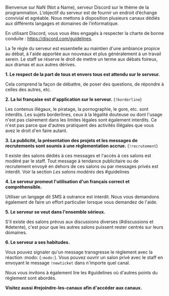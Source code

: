 Bienvenue sur NaN (Not a Name), serveur Discord sur le thème de la programmation. L’objectif du serveur est de fournir un endroit d’échange convivial et agréable. Nous mettons à disposition plusieurs canaux dédiés aux différents langages et domaines de l’informatique.

En utilisant Discord, vous vous êtes engagés à respecter la charte de bonne conduite : https://discord.com/guidelines.

La 1e règle du serveur est essentielle au maintien d'une ambiance propice au débat, à l'aide apportée aux nouveaux et plus généralement à un travail serein. Le staff se réserve le droit de mettre un terme aux débats foireux, aux dramas et aux autres dérives.

**1. Le respect de la part de tous et envers tous est attendu sur le serveur.**

Cela comprend la façon de débattre, de poser des questions, de répondre à celles des autres, etc.

**2. La loi française est d'application sur le serveur.** (`!borderline`)

Les contenus illégaux, le piratage, la pornographie, le gore, etc. sont interdits. Les sujets borderlines, ceux à la légalité douteuse ou dont l'usage n'est pas clairement dans les limites légales sont également interdits. Ce n'est pas parce que d'autres pratiquent des activités illégales que vous avez le droit d'en faire autant.

**3. La publicité, la présentation des projets et les messages de recrutements sont soumis à une règlementation accrue.** (`!recrutement`)

Il existe des salons dédiés à ces messages et l'accès à ces salons est modéré par le staff. Tout message à tendance publicitaire ou de recrutement envoyé en dehors de ces salons ou par messages privés est interdit. Voir la section *Les salons modérés* des #guidelines

**4. Le serveur promeut l'utilisation d'un français correct et compréhensible.**

Utiliser un langage dit SMS à outrance est interdit. Nous vous demandons également de faire un effort particulier lorsque vous demandez de l'aide.

**5. Le serveur se veut dans l'ensemble sérieux.**

S'il existe des salons prévus aux discussions diverses (#discussions et #detente), c'est pour que les autres salons puissent rester centrés sur leurs domaines.

**6. Le serveur a ses habitudes.**

Vous pouvez signaler qu'un message transgresse le règlement avec la réaction :modo: (`:modo:`). Vous pouvez ouvrir un salon privé avec le staff en envoyant le message `!newticket` dans n'importe quel canal. 

Nous vous invitons à également lire les #guidelines où d'autres points du règlement sont abordés.

**Visitez aussi #rejoindre-les-canaux afin d'accéder aux canaux.**
